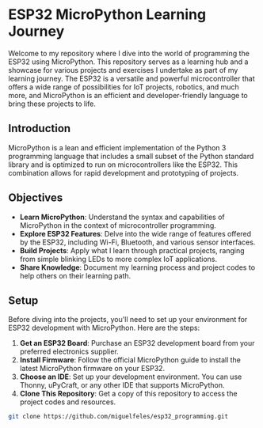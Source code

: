 
# ESP32 MicroPython Learning Journey

Welcome to my repository where I dive into the world of programming the ESP32 using MicroPython. This repository serves as a learning hub and a showcase for various projects and exercises I undertake as part of my learning journey. The ESP32 is a versatile and powerful microcontroller that offers a wide range of possibilities for IoT projects, robotics, and much more, and MicroPython is an efficient and developer-friendly language to bring these projects to life.

## Introduction

MicroPython is a lean and efficient implementation of the Python 3 programming language that includes a small subset of the Python standard library and is optimized to run on microcontrollers like the ESP32. This combination allows for rapid development and prototyping of projects.

## Objectives


- **Learn MicroPython**: Understand the syntax and capabilities of MicroPython in the context of microcontroller programming.
- **Explore ESP32 Features**: Delve into the wide range of features offered by the ESP32, including Wi-Fi, Bluetooth, and various sensor interfaces.
- **Build Projects**: Apply what I learn through practical projects, ranging from simple blinking LEDs to more complex IoT applications.
- **Share Knowledge**: Document my learning process and project codes to help others on their learning path.

## Setup

Before diving into the projects, you'll need to set up your environment for ESP32 development with MicroPython. Here are the steps:

1. **Get an ESP32 Board**: Purchase an ESP32 development board from your preferred electronics supplier.
2. **Install Firmware**: Follow the official MicroPython guide to install the latest MicroPython firmware on your ESP32.
3. **Choose an IDE**: Set up your development environment. You can use Thonny, uPyCraft, or any other IDE that supports MicroPython.
4. **Clone This Repository**: Get a copy of this repository to access the project codes and resources.

```bash
git clone https://github.com/miguelfeles/esp32_programming.git
